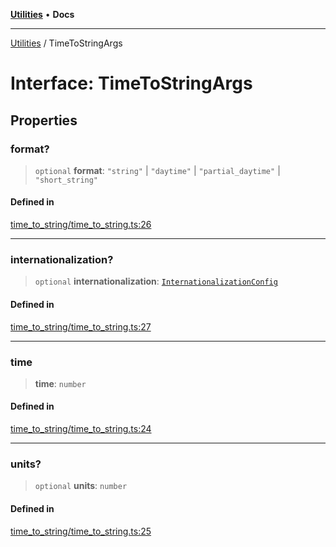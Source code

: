 [**Utilities**](../README.md) • **Docs**

***

[Utilities](../README.md) / TimeToStringArgs

# Interface: TimeToStringArgs

## Properties

### format?

> `optional` **format**: `"string"` \| `"daytime"` \| `"partial_daytime"` \| `"short_string"`

#### Defined in

[time\_to\_string/time\_to\_string.ts:26](https://github.com/noobiept/utilities/blob/18352a8077ed8c48acd60199e66f10ece023322d/source/time_to_string/time_to_string.ts#L26)

***

### internationalization?

> `optional` **internationalization**: [`InternationalizationConfig`](../type-aliases/InternationalizationConfig.md)

#### Defined in

[time\_to\_string/time\_to\_string.ts:27](https://github.com/noobiept/utilities/blob/18352a8077ed8c48acd60199e66f10ece023322d/source/time_to_string/time_to_string.ts#L27)

***

### time

> **time**: `number`

#### Defined in

[time\_to\_string/time\_to\_string.ts:24](https://github.com/noobiept/utilities/blob/18352a8077ed8c48acd60199e66f10ece023322d/source/time_to_string/time_to_string.ts#L24)

***

### units?

> `optional` **units**: `number`

#### Defined in

[time\_to\_string/time\_to\_string.ts:25](https://github.com/noobiept/utilities/blob/18352a8077ed8c48acd60199e66f10ece023322d/source/time_to_string/time_to_string.ts#L25)
